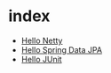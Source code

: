 # index


- [Hello Netty](https://github.com/usnack/hello-netty)
- [Hello Spring Data JPA](https://github.com/usnack/hello-spring-data-jpa)
- [Hello JUnit](https://github.com/usnack/hello-junit)
